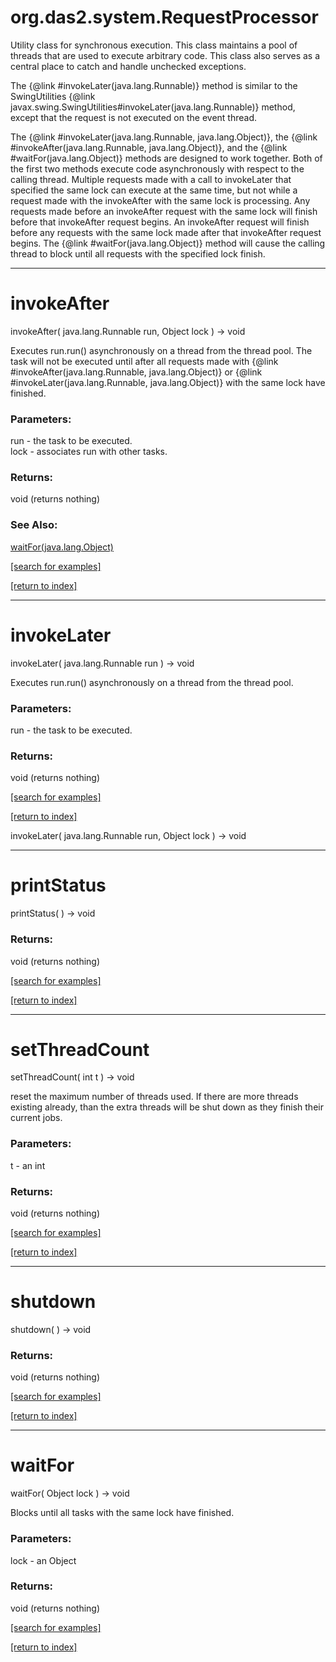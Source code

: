 # org.das2.system.RequestProcessor

Utility class for synchronous execution.
 This class maintains a pool of threads that are used to execute arbitrary
 code.  This class also serves as a central place to catch and handle
 unchecked exceptions.

 The {@link #invokeLater(java.lang.Runnable)} method is similar to the
 SwingUtilities {@link javax.swing.SwingUtilities#invokeLater(java.lang.Runnable)}
 method, except that the request is not executed on the event thread.

 The {@link #invokeLater(java.lang.Runnable, java.lang.Object)},
 the {@link #invokeAfter(java.lang.Runnable, java.lang.Object)},
 and the {@link #waitFor(java.lang.Object)} methods are designed to work
 together.  Both of the first two methods execute code asynchronously with
 respect to the calling thread.  Multiple requests made with a call to
 invokeLater that specified the same lock can execute at the same time,
 but not while a request made with the invokeAfter with the same lock
 is processing.  Any requests made before an invokeAfter request with the
 same lock will finish before that invokeAfter request begins. An
 invokeAfter request will finish before any requests with the same lock made
 after that invokeAfter request begins.  The {@link #waitFor(java.lang.Object)}
 method will cause the calling thread to block until all requests with the
 specified lock finish.

***
<a name="invokeAfter"></a>
# invokeAfter
invokeAfter( java.lang.Runnable run, Object lock ) &rarr; void

Executes run.run() asynchronously on a thread from the thread pool.
 The task will not be executed until after all requests made with
 {@link #invokeAfter(java.lang.Runnable, java.lang.Object)} or
 {@link #invokeLater(java.lang.Runnable, java.lang.Object)} with the same
 lock have finished.

### Parameters:
run - the task to be executed.
<br>lock - associates run with other tasks.

### Returns:
void (returns nothing)

### See Also:
<a href='#waitFor'>waitFor(java.lang.Object)</a> <br>

<a href="https://github.com/autoplot/dev/search?q=invokeAfter&unscoped_q=invokeAfter">[search for examples]</a>

<a href="https://github.com/autoplot/documentation/blob/master/javadoc/index-all.md">[return to index]</a>

***
<a name="invokeLater"></a>
# invokeLater
invokeLater( java.lang.Runnable run ) &rarr; void

Executes run.run() asynchronously on a thread from the thread pool.

### Parameters:
run - the task to be executed.

### Returns:
void (returns nothing)


<a href="https://github.com/autoplot/dev/search?q=invokeLater&unscoped_q=invokeLater">[search for examples]</a>

<a href="https://github.com/autoplot/documentation/blob/master/javadoc/index-all.md">[return to index]</a>

invokeLater( java.lang.Runnable run, Object lock ) &rarr; void<br>
***
<a name="printStatus"></a>
# printStatus
printStatus(  ) &rarr; void



### Returns:
void (returns nothing)


<a href="https://github.com/autoplot/dev/search?q=printStatus&unscoped_q=printStatus">[search for examples]</a>

<a href="https://github.com/autoplot/documentation/blob/master/javadoc/index-all.md">[return to index]</a>

***
<a name="setThreadCount"></a>
# setThreadCount
setThreadCount( int t ) &rarr; void

reset the maximum number of threads used.  If there are more threads 
 existing already, than the extra threads will be shut down as they finish
 their current jobs.

### Parameters:
t - an int

### Returns:
void (returns nothing)


<a href="https://github.com/autoplot/dev/search?q=setThreadCount&unscoped_q=setThreadCount">[search for examples]</a>

<a href="https://github.com/autoplot/documentation/blob/master/javadoc/index-all.md">[return to index]</a>

***
<a name="shutdown"></a>
# shutdown
shutdown(  ) &rarr; void



### Returns:
void (returns nothing)


<a href="https://github.com/autoplot/dev/search?q=shutdown&unscoped_q=shutdown">[search for examples]</a>

<a href="https://github.com/autoplot/documentation/blob/master/javadoc/index-all.md">[return to index]</a>

***
<a name="waitFor"></a>
# waitFor
waitFor( Object lock ) &rarr; void

Blocks until all tasks with the same lock have finished.

### Parameters:
lock - an Object

### Returns:
void (returns nothing)


<a href="https://github.com/autoplot/dev/search?q=waitFor&unscoped_q=waitFor">[search for examples]</a>

<a href="https://github.com/autoplot/documentation/blob/master/javadoc/index-all.md">[return to index]</a>

